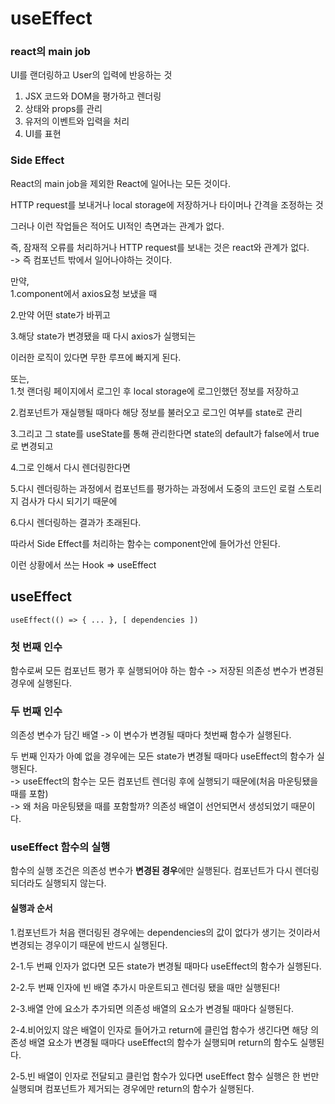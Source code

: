 # useEffect

### react의 main job

UI를 랜더링하고 User의 입력에 반응하는 것

1.  JSX 코드와 DOM을 평가하고 렌더링
2.  상태와 props를 관리
3.  유저의 이벤트와 입력을 처리
4.  UI를 표현

### Side Effect

React의 main job을 제외한 React에 일어나는 모든 것이다.

HTTP request를 보내거나 local storage에 저장하거나 타이머나 간격을 조정하는 것

그러나 이런 작업들은 적어도 UI적인 측면과는 관계가 없다.

즉, 잠재적 오류를 처리하거나 HTTP request를 보내는 것은 react와 관계가 없다.  
\-> 즉 컴포넌트 밖에서 일어나야하는 것이다.

만약,  
1.component에서 axios요청 보냈을 때

2.만약 어떤 state가 바뀌고

3.해당 state가 변경됐을 때 다시 axios가 실행되는

이러한 로직이 있다면 무한 루프에 빠지게 된다.

또는,  
1.첫 랜더링 페이지에서 로그인 후 local storage에 로그인했던 정보를 저장하고

2.컴포넌트가 재실행될 때마다 해당 정보를 불러오고 로그인 여부를 state로 관리

3.그리고 그 state를 useState를 통해 관리한다면 state의 default가 false에서 true로 변경되고

4.그로 인해서 다시 렌더링한다면

5.다시 렌더링하는 과정에서 컴포넌트를 평가하는 과정에서 도중의 코드인 로컬 스토리지 검사가 다시 되기기 때문에

6.다시 렌더링하는 결과가 초래된다.

따라서 Side Effect를 처리하는 함수는 component안에 들어가선 안된다.

이런 상황에서 쓰는 Hook => useEffect

## useEffect

```
useEffect(() => { ... }, [ dependencies ])
```

### 첫 번째 인수

함수로써 모든 컴포넌트 평가 후 실행되어야 하는 함수 -> 저장된 의존성 변수가 변경된 경우에 실행된다.

### 두 번째 인수

의존성 변수가 담긴 배열 -> 이 변수가 변경될 때마다 첫번째 함수가 실행된다.

두 번째 인자가 아예 없을 경우에는 모든 state가 변경될 때마다 useEffect의 함수가 실행된다.  
\-> useEffect의 함수는 모든 컴포넌트 렌더링 후에 실행되기 때문에(처음 마운팅됐을 때를 포함)  
\-> 왜 처음 마운팅됐을 때를 포함할까? 의존성 배열이 선언되면서 생성되었기 때문이다.

### useEffect 함수의 실행

함수의 실행 조건은 의존성 변수가 **변경된 경우**에만 실행된다. 컴포넌트가 다시 렌더링 되더라도 실행되지 않는다.

#### 실행과 순서

1.컴포넌트가 처음 랜더링된 경우에는 dependencies의 값이 없다가 생기는 것이라서 변경되는 경우이기 때문에 반드시 실행된다.

2-1.두 번째 인자가 없다면 모든 state가 변경될 때마다 useEffect의 함수가 실행된다.

2-2.두 번째 인자에 빈 배열 추가시 마운트되고 렌더링 됐을 때만 실행된다!

2-3.배열 안에 요소가 추가되면 의존성 배열의 요소가 변경될 때마다 실행된다.

2-4.비어있지 않은 배열이 인자로 들어가고 return에 클린업 함수가 생긴다면 해당 의존성 배열 요소가 변경될 때마다 useEffect의 함수가 실행되며 return의 함수도 실행된다.

2-5.빈 배열이 인자로 전달되고 클린업 함수가 있다면 useEffect 함수 실행은 한 번만 실행되며 컴포넌트가 제거되는 경우에만 return의 함수가 실행된다.
